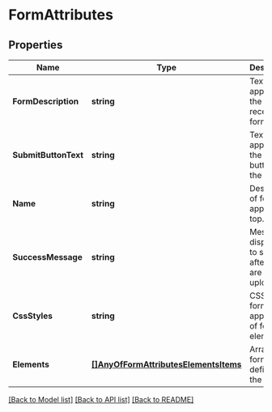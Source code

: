 # FormAttributes

## Properties
Name | Type | Description | Notes
------------ | ------------- | ------------- | -------------
**FormDescription** | **string** | Text that appears at the top of a receive form | [optional] [default to null]
**SubmitButtonText** | **string** | Text that appears on the submit button for the form | [optional] [default to null]
**Name** | **string** | Description of form that appears at top. | [optional] [default to null]
**SuccessMessage** | **string** | Message displayed to submitter after files are uploaded | [optional] [default to null]
**CssStyles** | **string** | CSS to format appearance of form elements. | [optional] [default to null]
**Elements** | [**[]AnyOfFormAttributesElementsItems**](.md) | Array of form fields defined for the form | [optional] [default to null]

[[Back to Model list]](../README.md#documentation-for-models) [[Back to API list]](../README.md#documentation-for-api-endpoints) [[Back to README]](../README.md)

